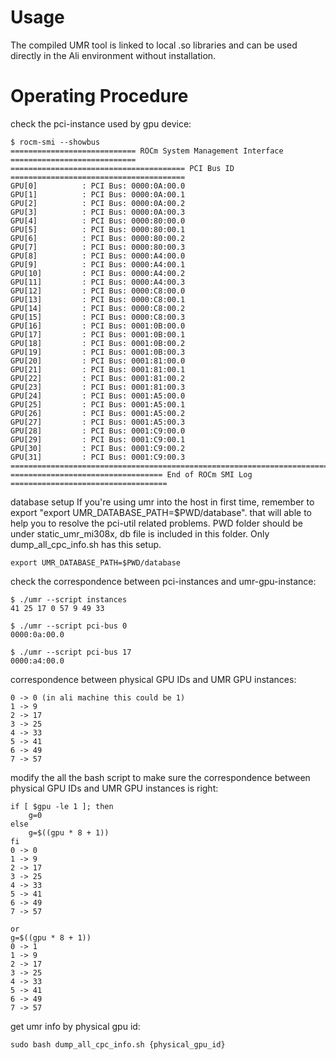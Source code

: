 # Usage
The compiled UMR tool is linked to local .so libraries and can be used directly in the Ali environment without installation.

# Operating Procedure

check the pci-instance used by gpu device:
```
$ rocm-smi --showbus
============================ ROCm System Management Interface ============================
======================================= PCI Bus ID =======================================
GPU[0]          : PCI Bus: 0000:0A:00.0
GPU[1]          : PCI Bus: 0000:0A:00.1
GPU[2]          : PCI Bus: 0000:0A:00.2
GPU[3]          : PCI Bus: 0000:0A:00.3
GPU[4]          : PCI Bus: 0000:80:00.0
GPU[5]          : PCI Bus: 0000:80:00.1
GPU[6]          : PCI Bus: 0000:80:00.2
GPU[7]          : PCI Bus: 0000:80:00.3
GPU[8]          : PCI Bus: 0000:A4:00.0
GPU[9]          : PCI Bus: 0000:A4:00.1
GPU[10]         : PCI Bus: 0000:A4:00.2
GPU[11]         : PCI Bus: 0000:A4:00.3
GPU[12]         : PCI Bus: 0000:C8:00.0
GPU[13]         : PCI Bus: 0000:C8:00.1
GPU[14]         : PCI Bus: 0000:C8:00.2
GPU[15]         : PCI Bus: 0000:C8:00.3
GPU[16]         : PCI Bus: 0001:0B:00.0
GPU[17]         : PCI Bus: 0001:0B:00.1
GPU[18]         : PCI Bus: 0001:0B:00.2
GPU[19]         : PCI Bus: 0001:0B:00.3
GPU[20]         : PCI Bus: 0001:81:00.0
GPU[21]         : PCI Bus: 0001:81:00.1
GPU[22]         : PCI Bus: 0001:81:00.2
GPU[23]         : PCI Bus: 0001:81:00.3
GPU[24]         : PCI Bus: 0001:A5:00.0
GPU[25]         : PCI Bus: 0001:A5:00.1
GPU[26]         : PCI Bus: 0001:A5:00.2
GPU[27]         : PCI Bus: 0001:A5:00.3
GPU[28]         : PCI Bus: 0001:C9:00.0
GPU[29]         : PCI Bus: 0001:C9:00.1
GPU[30]         : PCI Bus: 0001:C9:00.2
GPU[31]         : PCI Bus: 0001:C9:00.3
==========================================================================================
================================== End of ROCm SMI Log ===================================
```
database setup
If you're using umr into the host in first time, remember to export "export UMR_DATABASE_PATH=$PWD/database". that will able to help you to resolve the pci-util related problems.
PWD folder should be under static_umr_mi308x, db file is included in this folder. Only dump_all_cpc_info.sh has this setup.
```
export UMR_DATABASE_PATH=$PWD/database
```

check the correspondence between pci-instances and umr-gpu-instance:
```
$ ./umr --script instances
41 25 17 0 57 9 49 33

$ ./umr --script pci-bus 0
0000:0a:00.0

$ ./umr --script pci-bus 17
0000:a4:00.0
```

correspondence between physical GPU IDs and UMR GPU instances:
```
0 -> 0 (in ali machine this could be 1)
1 -> 9
2 -> 17
3 -> 25
4 -> 33
5 -> 41
6 -> 49
7 -> 57
```

modify the all the bash script to make sure the correspondence between physical GPU IDs and UMR GPU instances is right:
```
if [ $gpu -le 1 ]; then
    g=0
else
    g=$((gpu * 8 + 1))
fi
0 -> 0 
1 -> 9
2 -> 17
3 -> 25
4 -> 33
5 -> 41
6 -> 49
7 -> 57

or 
g=$((gpu * 8 + 1))
0 -> 1
1 -> 9
2 -> 17
3 -> 25
4 -> 33
5 -> 41
6 -> 49
7 -> 57
```

get umr info by physical gpu id:
```
sudo bash dump_all_cpc_info.sh {physical_gpu_id}
```
